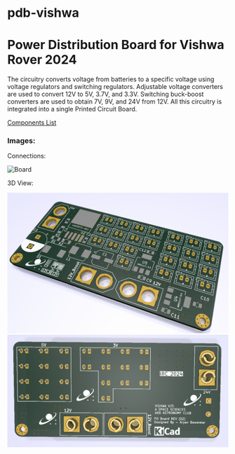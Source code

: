 # pdb-vishwa
# Power Distribution Board for Vishwa Rover 2024

The circuitry converts voltage from batteries to a specific voltage using voltage regulators and switching regulators. Adjustable voltage converters are used to convert 12V to 5V, 3.7V, and 3.3V. Switching buck-boost converters are used to obtain 7V, 9V, and 24V from 12V. All this circuitry is integrated into a single Printed Circuit Board.

[Components List](https://docs.google.com/spreadsheets/d/1e5Fw-HEnwtgFm58ctA9HxLs7_NTRD_BNhpObLu1VbHM/edit?usp=sharing)

### Images: 
Connections:

![Board]([Images\Img_1.png](https://github.com/SubodhBawankar/pdb-vishwa/blob/main/Images/Img_1.png)https://github.com/SubodhBawankar/pdb-vishwa/blob/main/Images/Img_1.png)

3D View:

![Board](Images\Img_2.png)
![Board](Images\Img_3.png)
